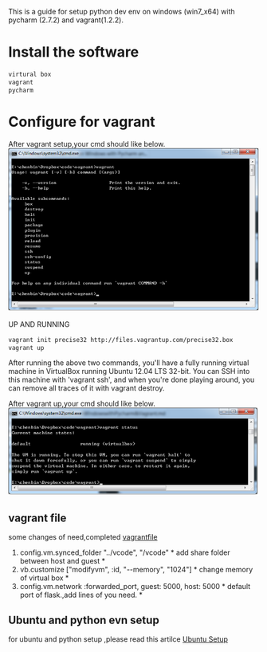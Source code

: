 This is a guide for setup python dev env on windows (win7_x64) with
pycharm (2.7.2) and vagrant(1.2.2).

Install the software
============

    virtural box
    vagrant
    pycharm

Configure for vagrant
============

After vagrant setup,your cmd should like below.
![vagrant](static/vagrant01.png "shell of vagrant")


UP AND RUNNING

    vagrant init precise32 http://files.vagrantup.com/precise32.box
    vagrant up

After running the above two commands, you'll have a fully running virtual machine in VirtualBox running Ubuntu 12.04 LTS 32-bit. You can SSH into this machine with 'vagrant ssh', and when you're done playing around, you can remove all traces of it with vagrant destroy.


After vagrant up,your cmd should like below.
![vagrant up stauts](static/vagrant02.png "shell of vagrant")

vagrant file
-----------

some changes of need,completed [vagrantfile](vagrant/Vagrantfile)

1. config.vm.synced_folder "../vcode", "/vcode"    * add share folder between host and guest *
2. vb.customize ["modifyvm", :id, "--memory", "1024"]    * change memory of virtual box *
3. config.vm.network :forwarded_port, guest: 5000, host: 5000    * default port of flask.,add lines of you need. *

Ubuntu and python evn setup
-----------

for ubuntu and python setup ,please read this artilce [Ubuntu Setup](ubuntu/setup.md)
